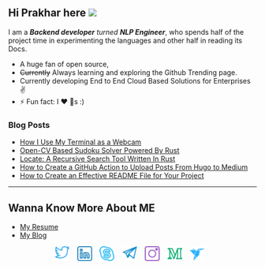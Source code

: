 ## Hi Prakhar here <a href="https://pr4k.github.io/"><img src="https://media.giphy.com/media/hvRJCLFzcasrR4ia7z/giphy.gif" width="25px"></a>

I am a  ***Backend developer** turned **NLP Engineer***, who spends half of the project time in experimenting the languages and other half in reading its Docs.



- A huge fan of open source, 
- ~~Currently~~ Always learning and exploring the Github Trending page.
- Currently developing End to End Cloud Based Solutions for Enterprises :v:
- ⚡ Fun fact: I :heart: :dog:s :)


### Blog Posts
<!-- BLOG-POST-LIST:START -->
- [How I Use My Terminal as a Webcam](https://medium.com/better-programming/how-i-use-my-terminal-as-a-webcam-b706ccc9d216?source=rss-cd1db4b63ce1------2)
- [Open-CV Based Sudoku Solver Powered By Rust](https://towardsdatascience.com/open-cv-based-sudoku-solver-powered-by-rust-df256653d5b3?source=rss-cd1db4b63ce1------2)
- [Locate: A Recursive Search Tool Written In Rust](https://medium.com/better-programming/locate-a-recursive-search-tool-6e497d0134ba?source=rss-cd1db4b63ce1------2)
- [How to Create a GitHub Action to Upload Posts From Hugo to Medium](https://medium.com/better-programming/how-to-create-a-github-action-to-upload-posts-from-hugo-to-medium-6a2a5ba9818e?source=rss-cd1db4b63ce1------2)
- [How to Create an Effective README File for Your Project](https://medium.com/better-programming/how-to-create-an-effective-readme-file-for-your-project-6a2cdd09860c?source=rss-cd1db4b63ce1------2)
<!-- BLOG-POST-LIST:END -->

---
## Wanna Know More About ME

- [My Resume](https://pr4k.github.io/assets/Prakhar_CV.pdf)
- [My Blog](https://pr4k.github.io)

<p align='center'>
 <a href = https://twitter.com/me_prakhar><img height="30" src = "twitter.svg" ></a> &nbsp;&nbsp;  <a href = https://www.linkedin.com/in/pr4k><img height="30" src = "linkedin.svg" ></a> &nbsp;&nbsp;  <a href = https://join.skype.com/invite/oZkUaPq8hsnw><img height="30" src = "skype.svg" ></a> &nbsp;&nbsp; <a href = https://t.me/Prakharkaushik><img height="30" src = "telegram.svg" ></a> &nbsp;&nbsp; <a href = https://www.instagram.com/prakhar.kaush><img height="30" src = "instagram.svg" ></a> &nbsp;&nbsp;  <a href = https://medium.com/@pr4k><img height="30" src = "medium.svg" ></a> &nbsp;&nbsp; <a href = https://www.freelancer.in/u/Prakhark19><img height="30" src = "freelancer.com.svg" ></a> &nbsp;&nbsp;   

 </p>
